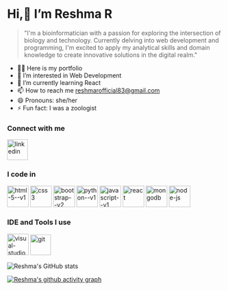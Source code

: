 #  Hi,👋  I’m Reshma R
  > "I'm a bioinformatician with a passion for exploring the intersection of biology and technology. Currently delving into web development and programming, I'm excited to apply my analytical skills and domain knowledge to create innovative solutions in the digital realm."
- 👨‍💻 Here is my portfolio
- 👀 I’m interested in Web Development
- 🌱 I’m currently learning React
- 📫 How to reach me reshmarofficial83@gmail.com
- 😄 Pronouns: she/her
- ⚡ Fun fact: I was a zoologist

### Connect with me 
[<img width="48" height="48" src="https://img.icons8.com/fluency/48/linkedin.png" alt="linkedin"/>](www.linkedin.com/in/reshmaraveendran)

### I code in
 <img width="50" height="50" src="https://img.icons8.com/color/48/html-5--v1.png" alt="html-5--v1"/> <img width="50" height="50" src="https://img.icons8.com/color/48/css3.png" alt="css3"/>  <img width="50" height="50" src="https://img.icons8.com/color/48/bootstrap--v2.png" alt="bootstrap--v2"/> <img width="50" height="50" src="https://img.icons8.com/color/48/python--v1.png" alt="python--v1"/> [<img width="50" height="50" src="https://img.icons8.com/color/48/javascript--v1.png" alt="javascript--v1"/>](https://developer.mozilla.org/en-US/docs/Web/JavaScript) [<img width="50" height="50" src="https://img.icons8.com/plasticine/100/react.png" alt="react"/>](https://react.dev/) [<img width="50" height="50" src="https://img.icons8.com/color/48/mongodb.png" alt="mongodb"/>](https://www.mongodb.com/) [<img width="50" height="50" src="https://img.icons8.com/fluency/48/node-js.png" alt="node-js"/>](https://nodejs.org/en)

### IDE and Tools I use
<img width="50" height="50" src="https://img.icons8.com/color/48/visual-studio-code-2019.png" alt="visual-studio-code-2019"/> [<img width="48" height="48" src="https://img.icons8.com/color/48/git.png" alt="git"/>](https://git-scm.com/)

![Reshma's GitHub stats](https://github-readme-stats.vercel.app/api?username=Reshmarpillai&show_icons=true&theme=radical)

[![Reshma's github activity graph](https://github-readme-activity-graph.vercel.app/graph?username=Reshmarpillai&bg_color=050505&color=2999a8&line=47b3a6&point=fff5f5&area=true&hide_border=true)](https://github.com/ashutosh00710/github-readme-activity-graph)




<!---
Reshmarpillai/Reshmarpillai is a ✨ special ✨ repository because its `README.md` (this file) appears on your GitHub profile.
You can click the Preview link to take a look at your changes.
--->
